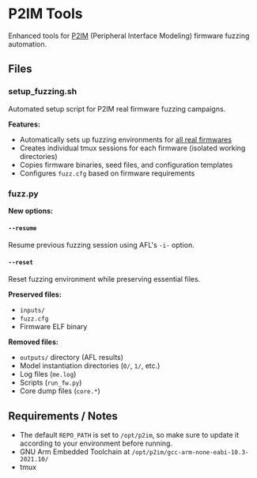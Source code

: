 # P2IM Tools

Enhanced tools for [P2IM](https://github.com/RiS3-Lab/p2im) (Peripheral Interface Modeling) firmware fuzzing automation.

## Files

### setup_fuzzing.sh

Automated setup script for P2IM real firmware fuzzing campaigns.

**Features:**
- Automatically sets up fuzzing environments for [all real firmwares](https://github.com/RiS3-Lab/p2im-real_firmware/tree/master/binary)
- Creates individual tmux sessions for each firmware (isolated working directories)
- Copies firmware binaries, seed files, and configuration templates
- Configures `fuzz.cfg` based on firmware requirements

### fuzz.py

**New options:**

#### `--resume`

Resume previous fuzzing session using AFL's `-i-` option.

#### `--reset`

Reset fuzzing environment while preserving essential files.

**Preserved files:**
- `inputs/`
- `fuzz.cfg`
- Firmware ELF binary

**Removed files:**
- `outputs/` directory (AFL results)
- Model instantiation directories (`0/`, `1/`, etc.)
- Log files (`me.log`)
- Scripts (`run_fw.py`)
- Core dump files (`core.*`)

## Requirements / Notes

- The default `REPO_PATH` is set to `/opt/p2im`, so make sure to update it according to your environment before running.
- GNU Arm Embedded Toolchain at `/opt/p2im/gcc-arm-none-eabi-10.3-2021.10/`
- tmux